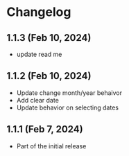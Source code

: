 # Changelog

## 1.1.3 (Feb 10, 2024)

- update read me 

## 1.1.2 (Feb 10, 2024)

- Update change month/year behaivor
- Add clear date
- Update behavior on selecting dates

## 1.1.1 (Feb 7, 2024)

- Part of the initial release